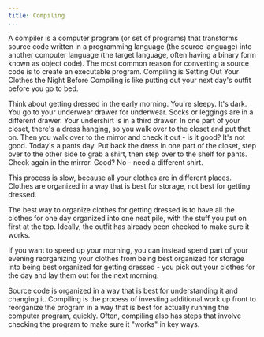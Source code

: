 ```yaml
---
title: Compiling
...
```


<M4Definition source="Wikipedia" href="http://en.wikipedia.org/wiki/Compiler">
A compiler is a computer program (or set of programs) that transforms source code written in a programming language (the source language) into another computer language (the target language, often having a binary form known as object code). The most common reason for converting a source code is to create an executable program.
</M4Definition>

<Metaphor id="clothes" image="clothes">
<M4Title>Compiling is Setting Out Your Clothes the Night Before</M4Title>
Compiling is like putting out your next day's outfit before you go to bed.

Think about getting dressed in the early morning. You're sleepy. It's dark. You go to your underwear drawer for underwear. Socks or leggings are in a different drawer. Your undershirt is in a third drawer. In one part of your closet, there's a dress hanging, so you walk over to the closet and put that on. Then you walk over to the mirror and check it out - is it good? It's not good. Today's a pants day. Put back the dress in one part of the closet, step over to the other side to grab a shirt, then step over to the shelf for pants. Check again in the mirror. Good? No - need a different shirt.

This process is slow, because all your clothes are in different places. Clothes are organized in a way that is best for storage, not best for getting dressed.

The best way to organize clothes for getting dressed is to have all the clothes for one day organized into one neat pile, with the stuff you put on first at the top. Ideally, the outfit has already been checked to make sure it works.

If you want to speed up your morning, you can instead spend part of your evening reorganizing your clothes from being best organized for storage into being best organized for getting dressed - you pick out your clothes for the day and lay them out for the next morning.

Source code is organized in a way that is best for understanding it and changing it. Compiling is the process of investing additional work up front to reorganize the program in a way that is best for actually running the computer program, quickly. Often, compiling also has steps that involve checking the program to make sure it "works" in key ways.
<M4Author handle="aran" href="facebook.com/aran" />
</Metaphor>
